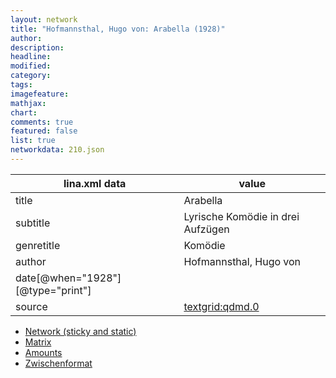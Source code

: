 ```yaml
---
layout: network
title: "Hofmannsthal, Hugo von: Arabella (1928)"
author:
description:
headline:
modified:
category:
tags:
imagefeature: 
mathjax: 
chart: 
comments: true
featured: false
list: true
networkdata: 210.json
---
```

lina.xml data  | value
------------- | -------------
title|Arabella
subtitle|Lyrische Komödie in drei Aufzügen
genretitle|Komödie
author|Hofmannsthal, Hugo von
date[@when="1928"][@type="print"]|
source|[textgrid:qdmd.0](https://textgridlab.org/1.0/tgcrud-public/rest/textgrid:qdmd.0/data)



* [Network (sticky and static)](/network210)
* [Matrix](/matrix210)
* [Amounts](/amounts210)
* [Zwischenformat](/lina210 )
